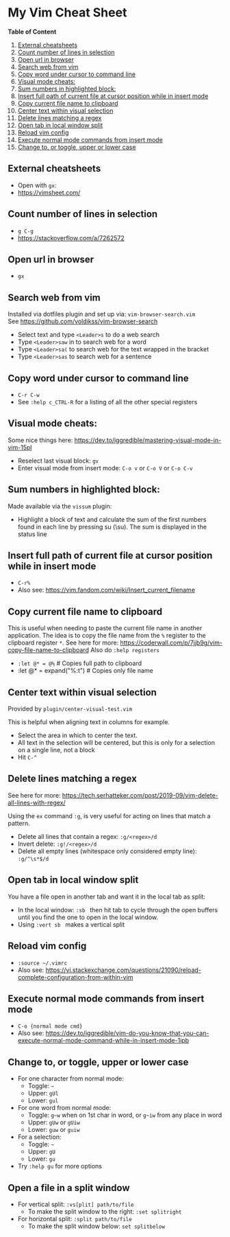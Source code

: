 My Vim Cheat Sheet
==================

**Table of Content**

1. [External cheatsheets](#external-cheatsheets)
2. [Count number of lines in selection](#count-number-of-lines-in-selection)
3. [Open url in browser](#open-url-in-browser)
4. [Search web from vim](#search-web-from-vim)
5. [Copy word under cursor to command line](#copy-word-under-cursor-to-command-line)
6. [Visual mode cheats:](#visual-mode-cheats)
7. [Sum numbers in highlighted block:](#sum-numbers-in-highlighted-block)
8. [Insert full path of current file at cursor position while in insert mode](#insert-full-path-of-current-file-at-cursor-position-while-in-insert-mode)
9. [Copy current file name to clipboard](#copy-current-file-name-to-clipboard)
10. [Center text within visual selection](#center-text-within-visual-selection)
11. [Delete lines matching a regex](#delete-lines-matching-a-regex)
12. [Open tab in local window split](#open-tab-in-local-window-split)
13. [Reload vim config](#reload-vim-config)
14. [Execute normal mode commands from insert mode](#execute-normal-mode-commands-from-insert-mode)
15. [Change to, or toggle, upper or lower case](#change-to-or-toggle-upper-or-lower-case)


## External cheatsheets
* Open with `gx`:
* https://vimsheet.com/

## Count number of lines in selection
* `g C-g`
* https://stackoverflow.com/a/7262572

## Open url in browser
* `gx`

## Search web from vim
Installed via dotfiles plugin and set up via: `vim-browser-search.vim`  
See https://github.com/voldikss/vim-browser-search
* Select text and type `<Leader>s` to do a web search
* Type `<Leader>saw` in to search web for a word
* Type `<Leader>sa(` to search web for the text wrapped in the bracket
* Type `<Leader>sas` to search web for a sentence

## Copy word under cursor to command line
* `C-r C-w`
* See `:help c_CTRL-R` for a listing of all the other special registers

## Visual mode cheats:
Some nice things here: https://dev.to/iggredible/mastering-visual-mode-in-vim-15pl
* Reselect last visual block: `gv`
* Enter visual mode from insert mode: `C-o v` or `C-o V` or `C-o C-v`

## Sum numbers in highlighted block:
Made available via the `vissum` plugin:
* Highlight a block of text and calculate the sum of the first numbers
  found in each line by pressing <Leader>su (\su). The sum is displayed in the
  status line

## Insert full path of current file at cursor position while in insert mode
* `C-r%`
* Also see: https://vim.fandom.com/wiki/Insert_current_filename

## Copy current file name to clipboard
This is useful when needing to paste the current file name in another
application. The idea is to copy the file name from the `%` register to the 
clipboard register `*`. See here for more: https://coderwall.com/p/7jjb9g/vim-copy-file-name-to-clipboard
Also do `:help registers`
* `:let @* = @%`              # Copies full path to clipboard
* :let @* = expand("%:t")   # Copies only file name

## Center text within visual selection
Provided by `plugin/center-visual-test.vim`

This is helpful when aligning text in columns for example.
* Select the area in which to center the text.
* All text in the selection will be centered, but this is only for a
    selection on a single line, not a block
* Hit `C-^`

## Delete lines matching a regex 
See here for more: https://tech.serhatteker.com/post/2019-09/vim-delete-all-lines-with-regex/

Using the `ex` command `:g`, is very useful for acting on lines that match a pattern.
* Delete all lines that contain a regex: `:g/<regex>/d`
* Invert delete: `:g!/<regex>/d`
* Delete all empty lines (whitespace only considered empty line): `:g/^\s*$/d`

## Open tab in local window split
You have a file open in another tab and want it in the local tab as split:
* In the local window: `:sb ` then hit tab to cycle through the open buffers
    until you find the one to open in the local window.
* Using `:vert sb ` makes a vertical split

## Reload vim config
* `:source ~/.vimrc`
* Also see: https://vi.stackexchange.com/questions/21090/reload-complete-configuration-from-within-vim

## Execute normal mode commands from insert mode
* `C-o {normal mode cmd}`
* Also see: https://dev.to/iggredible/vim-do-you-know-that-you-can-execute-normal-mode-command-while-in-insert-mode-1ipb

## Change to, or toggle, upper or lower case
* For one character from normal mode:
    * Toggle: `~`
    * Upper: `gUl`
    * Lower: `gul`
* For one word from normal mode:
    * Toggle: `g~w` when on 1st char in word, or `g~iw` from any place in word
    * Upper: `gUw` or `gUiw`
    * Lower: `guw` or `guiw`
* For a selection:
    * Toggle: `~`
    * Upper: `gU`
    * Lower: `gu`
* Try `:help gu` for more options

## Open a file in a split window
* For vertical split: `:vs[plit] path/to/file`
    * To make the split window to the right: `:set splitright`
* For horizontal split: `:split path/to/file`
    * To make the split window below: `set splitbelow`
